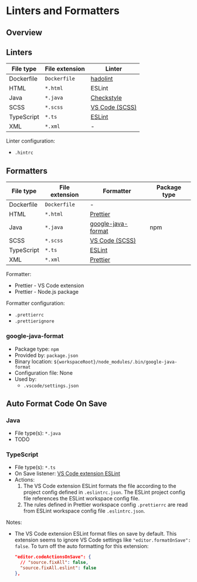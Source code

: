 # Linters and Formatters

## Overview

## Linters

| File type  | File extension | Linter           |
| ---------- | -------------- | ---------------- |
| Dockerfile | `Dockerfile`   | [hadolint]       |
| HTML       | `*.html`       | ESLint           |
| Java       | `*.java`       | [Checkstyle]     |
| SCSS       | `*.scss`       | [VS Code (SCSS)] |
| TypeScript | `*.ts`         | [ESLint]         |
| XML        | `*.xml`        | -                |

Linter configuration:

- `.hintrc`

## Formatters

| File type  | File extension | Formatter            | Package type |
| ---------- | -------------- | -------------------- | ------------ |
| Dockerfile | `Dockerfile`   | -                    |              |
| HTML       | `*.html`       | [Prettier]           |              |
| Java       | `*.java`       | [google-java-format] | npm          |
| SCSS       | `*.scss`       | [VS Code (SCSS)]     |              |
| TypeScript | `*.ts`         | [ESLint]             |              |
| XML        | `*.xml`        | [Prettier]           |              |

Formatter:

- Prettier - VS Code extension
- Prettier - Node.js package

Formatter configuration:

- `.prettierrc`
- `.prettierignore`

### google-java-format

- Package type: `npm`
- Provided by: `package.json`
- Binary location: `${workspaceRoot}/node_modules/.bin/google-java-format`
- Configuration file: None
- Used by:
  - `.vscode/settings.json`

## Auto Format Code On Save

### Java

- File type(s): `*.java`
- TODO

### TypeScript

- File type(s): `*.ts`
- On Save listener: [VS Code extension ESLint]
- Actions:
  1. The VS Code extension ESLint formats the file according to the project config defined in
     `.eslintrc.json`. The ESLint project config file references the ESLint workspace config file.
  2. The rules defined in Prettier workspace config `.prettierrc` are read from ESLint workspace
     config file `.eslintrc.json`.

Notes:

- The VS Code extension ESLint format files on save by default. This extension seems to ignore VS
  Code settings like `"editor.formatOnSave": false`. To turn off the auto formatting for this
  extension:
  ```json
  "editor.codeActionsOnSave": {
    // "source.fixAll": false,
    "source.fixAll.eslint": false
  },
  ```

<!-- Links -->

[prettier]: https://prettier.io
[eslint]: https://eslint.org
[checkstyle]: https://checkstyle.sourceforge.io/
[language support for java by red hat]: https://marketplace.visualstudio.com/items?itemName=redhat.java
[hadolint]: https://github.com/hadolint/hadolint
[vs code (scss)]: https://code.visualstudio.com/docs/languages/css
[google-java-format]: https://github.com/google/google-java-format
[VS Code extension Run on Save]: https://marketplace.visualstudio.com/items?itemName=emeraldwalk.RunOnSave
[VS Code extension ESLint]: https://marketplace.visualstudio.com/items?itemName=dbaeumer.vscode-eslint
